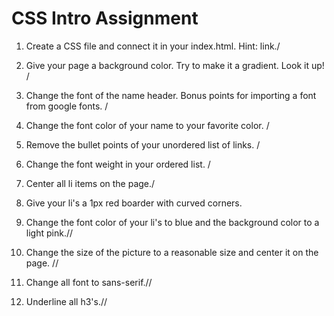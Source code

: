 # CSS Intro Assignment

1. Create a CSS file and connect it in your index.html. Hint: link./

2. Give your page a background color. Try to make it a gradient. Look it up! /

3. Change the font of the name header. Bonus points for importing a font from google fonts. /

4. Change the font color of your name to your favorite color. /

5. Remove the bullet points of your unordered list of links. /

6. Change the font weight in your ordered list. /

7. Center all li items on the page./

8. Give your li's a 1px red boarder with curved corners.

9. Change the font color of your li's to blue and the background color to a light pink.//

10. Change the size of the picture to a reasonable size and center it on the page. //

11. Change all font to sans-serif.//

12. Underline all h3's.//
